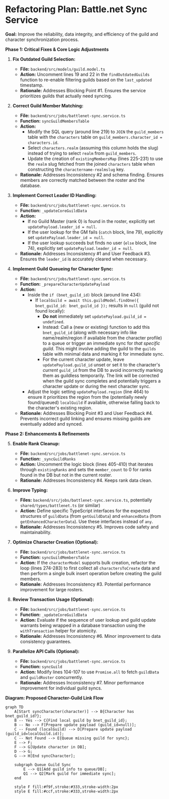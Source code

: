 # Refactoring Plan: Battle.net Sync Service

**Goal:** Improve the reliability, data integrity, and efficiency of the guild and character synchronization process.

**Phase 1: Critical Fixes & Core Logic Adjustments**

1. **Fix Outdated Guild Selection:**
    * **File:** `backend/src/models/guild.model.ts`
    * **Action:** Uncomment lines 19 and 22 in the `findOutdatedGuilds` function to re-enable filtering guilds based on the `last_updated` timestamp.
    * **Rationale:** Addresses Blocking Point #1. Ensures the service prioritizes guilds that actually need syncing.

2. **Correct Guild Member Matching:**
    * **File:** `backend/src/jobs/battlenet-sync.service.ts`
    * **Function:** `syncGuildMembersTable`
    * **Action:**
        * Modify the SQL query (around line 219) to `JOIN` the `guild_members` table with the `characters` table on `guild_members.character_id = characters.id`.
        * Select `characters.realm` (assuming this column holds the slug) instead of trying to select `realm` from `guild_members`.
        * Update the creation of `existingMembersMap` (lines 225-231) to use the `realm` slug fetched from the joined `characters` table when constructing the `charactername-realmslug` key.
    * **Rationale:** Addresses Inconsistency #2 and schema finding. Ensures members are correctly matched between the roster and the database.

3. **Implement Correct Leader ID Handling:**
    * **File:** `backend/src/jobs/battlenet-sync.service.ts`
    * **Function:** `_updateCoreGuildData`
    * **Action:**
        * If no Guild Master (rank 0) is found in the roster, explicitly set `updatePayload.leader_id = null`.
        * If the user lookup for the GM fails (`catch` block, line 79), explicitly set `updatePayload.leader_id = null`.
        * If the user lookup succeeds but finds no user (`else` block, line 74), explicitly set `updatePayload.leader_id = null`.
    * **Rationale:** Addresses Inconsistency #1 and User Feedback #3. Ensures the `leader_id` is accurately cleared when necessary.

4. **Implement Guild Queueing for Character Sync:**
    * **File:** `backend/src/jobs/battlenet-sync.service.ts`
    * **Function:** `_prepareCharacterUpdatePayload`
    * **Action:**
        * Inside the `if (bnet_guild_id)` block (around line 434):
            * If `localGuild = await this.guildModel.findOne({ bnet_guild_id: bnet_guild_id });` results in `null` (guild not found locally):
                * **Do not** immediately set `updatePayload.guild_id = undefined`.
                * Instead: Call a (new or existing) function to add this `bnet_guild_id` (along with necessary info like name/realm/region if available from the character profile) to a queue or trigger an immediate sync for *that specific guild*. This might involve adding the guild to the `guilds` table with minimal data and marking it for immediate sync.
                * For the current character update, leave `updatePayload.guild_id` unset or set it to the character's *current* `guild_id` from the DB to avoid incorrectly marking them as guildless temporarily. The link will be corrected when the guild sync completes and potentially triggers a character update or during the next character sync.
        * Adjust the logic setting `updatePayload.region` (line 464) to ensure it prioritizes the region from the (potentially newly found/queued) `localGuild` if available, otherwise falling back to the character's existing region.
    * **Rationale:** Addresses Blocking Point #3 and User Feedback #4. Prevents incorrect guild linking and ensures missing guilds are eventually added and synced.

**Phase 2: Enhancements & Refinements**

5. **Enable Rank Cleanup:**
    * **File:** `backend/src/jobs/battlenet-sync.service.ts`
    * **Function:** `_syncGuildRanks`
    * **Action:** Uncomment the logic block (lines 405-410) that iterates through `existingRanks` and sets the `member_count` to 0 for ranks found in the DB but not in the current roster.
    * **Rationale:** Addresses Inconsistency #4. Keeps rank data clean.

6. **Improve Typing:**
    * **Files:** `backend/src/jobs/battlenet-sync.service.ts`, potentially `shared/types/battlenet.ts` (or similar)
    * **Action:** Define specific TypeScript interfaces for the expected structures of `guildData` (from `getGuildData`) and `enhancedData` (from `getEnhancedCharacterData`). Use these interfaces instead of `any`.
    * **Rationale:** Addresses Inconsistency #5. Improves code safety and maintainability.

7. **Optimize Character Creation (Optional):**
    * **File:** `backend/src/jobs/battlenet-sync.service.ts`
    * **Function:** `syncGuildMembersTable`
    * **Action:** If the `characterModel` supports bulk creation, refactor the loop (lines 274-283) to first collect all `charactersToCreate` data and then perform a single bulk insert operation before creating the guild members.
    * **Rationale:** Addresses Inconsistency #3. Potential performance improvement for large rosters.

8. **Review Transaction Usage (Optional):**
    * **File:** `backend/src/jobs/battlenet-sync.service.ts`
    * **Function:** `_updateCoreGuildData`
    * **Action:** Evaluate if the sequence of user lookup and guild update warrants being wrapped in a database transaction using the `withTransaction` helper for atomicity.
    * **Rationale:** Addresses Inconsistency #6. Minor improvement to data consistency guarantees.

9. **Parallelize API Calls (Optional):**
    * **File:** `backend/src/jobs/battlenet-sync.service.ts`
    * **Function:** `syncGuild`
    * **Action:** Modify lines 104-107 to use `Promise.all` to fetch `guildData` and `guildRoster` concurrently.
    * **Rationale:** Addresses Inconsistency #7. Minor performance improvement for individual guild syncs.

**Diagram: Proposed Character-Guild Link Flow**

```mermaid
graph TD
    A[Start syncCharacter(character)] --> B{Character has bnet_guild_id?};
    B -- Yes --> C{Find local guild by bnet_guild_id};
    B -- No --> F[Prepare update payload (guild_id=null)];
    C -- Found (localGuild) --> D[Prepare update payload (guild_id=localGuild.id)];
    C -- Not Found --> E{Queue missing guild for sync};
    E --> F;
    F --> G[Update character in DB];
    D --> G;
    G --> H[End syncCharacter];

    subgraph Queue Guild Sync
        E --> Q1[Add guild info to queue/DB];
        Q1 --> Q2[Mark guild for immediate sync];
    end

    style F fill:#f9f,stroke:#333,stroke-width:2px
    style E fill:#ccf,stroke:#333,stroke-width:2px
